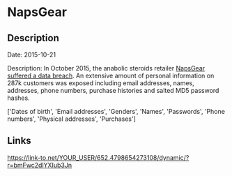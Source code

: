 # NapsGear

## Description

Date: 2015-10-21

Description:
In October 2015, the anabolic steroids retailer <a href="https://thinksteroids.com/community/threads/warning-naps-customer-database-compromised.134375549/" target="_blank" rel="noopener">NapsGear suffered a data breach</a>. An extensive amount of personal information on 287k customers was exposed including email addresses, names, addresses, phone numbers, purchase histories and salted MD5 password hashes.


['Dates of birth', 'Email addresses', 'Genders', 'Names', 'Passwords', 'Phone numbers', 'Physical addresses', 'Purchases']

## Links

https://link-to.net/YOUR_USER/652.4798654273108/dynamic/?r=bmFwc2dlYXIub3Jn